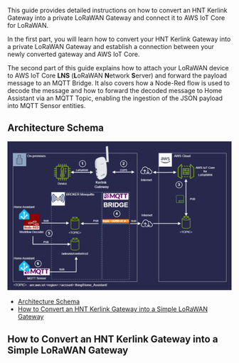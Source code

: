 

This guide provides detailed instructions on how to convert an HNT Kerlink Gateway into a private LoRaWAN Gateway and connect it to AWS IoT Core for LoRaWAN.

In the first part, you will learn how to convert your HNT Kerlink Gateway into a private LoRaWAN Gateway and establish a connection between your newly converted gateway and AWS IoT Core.

The second part of this guide explains how to attach your LoRaWAN device to AWS IoT Core **LNS** (**L**oRaWAN **N**etwork **S**erver) and forward the payload message to an MQTT Bridge. It also covers how a Node-Red flow is used to decode the message and how to forward the decoded message to Home Assistant via an MQTT Topic, enabling the ingestion of the JSON payload into MQTT Sensor entities.    

## Architecture Schema
![architecture-Lorawan-gateway_aws-iot-core](./docs/img/Architecture.png)

- [Architecture Schema](#architecture-schema)
- [How to Convert an HNT Kerlink Gateway into a Simple LoRaWAN Gateway](#how-to-convert-an-hnt-kerlink-gateway-into-a-simple-lorawan-gateway)

## How to Convert an HNT Kerlink Gateway into a Simple LoRaWAN Gateway

